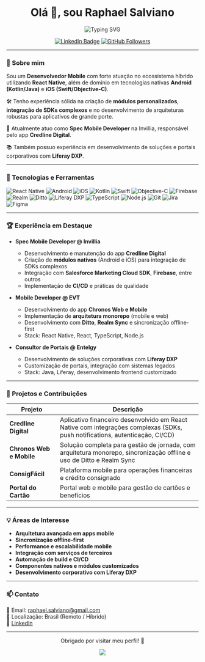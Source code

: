 <h1 align="center">Olá 👋, sou Raphael Salviano</h1>

<p align="center">
  <img src="https://readme-typing-svg.demolab.com/?lines=Desenvolvedor+Mobile+Especialista;React+Native%20|%20Android%20|%20iOS;Módulos%20Nativos%20e%20SDKs;Bem-vindo%20ao%20meu%20GitHub!" alt="Typing SVG" />
</p>


<p align="center">
  <a href="https://www.linkedin.com/in/raphaelsalviano/"><img src="https://img.shields.io/badge/LinkedIn-blue?logo=linkedin&logoColor=white" alt="LinkedIn Badge"/></a>
  <a href="https://github.com/raphaelsalviano"><img src="https://img.shields.io/github/followers/raphaelsalviano?label=Follow&style=social" alt="GitHub Followers" /></a>
</p>

---

### 🚀 Sobre mim

Sou um **Desenvolvedor Mobile** com forte atuação no ecossistema híbrido utilizando **React Native**, além de domínio em tecnologias nativas **Android (Kotlin/Java)** e **iOS (Swift/Objective-C)**.

🛠️ Tenho experiência sólida na criação de **módulos personalizados**, **integração de SDKs complexos** e no desenvolvimento de arquiteturas robustas para aplicativos de grande porte.

💼 Atualmente atuo como **Spec Mobile Developer** na Invillia, responsável pelo app **Credline Digital**.

📚 Também possuo experiência em desenvolvimento de soluções e portais corporativos com **Liferay DXP**.

---

### 🧰 Tecnologias e Ferramentas

![React Native](https://img.shields.io/badge/-React%20Native-05122A?style=flat&logo=react)
![Android](https://img.shields.io/badge/-Android-05122A?style=flat&logo=android)
![iOS](https://img.shields.io/badge/-iOS-05122A?style=flat&logo=apple)
![Kotlin](https://img.shields.io/badge/-Kotlin-05122A?style=flat&logo=kotlin)
![Swift](https://img.shields.io/badge/-Swift-05122A?style=flat&logo=swift)
![Objective-C](https://img.shields.io/badge/-Objective--C-05122A?style=flat&logo=apple)
![Firebase](https://img.shields.io/badge/-Firebase-05122A?style=flat&logo=firebase)
![Realm](https://img.shields.io/badge/-Realm-05122A?style=flat&logo=realm)
![Ditto](https://img.shields.io/badge/-Ditto-05122A?style=flat)
![Liferay DXP](https://img.shields.io/badge/-Liferay%20DXP-05122A?style=flat)
![TypeScript](https://img.shields.io/badge/-TypeScript-05122A?style=flat&logo=typescript)
![Node.js](https://img.shields.io/badge/-Node.js-05122A?style=flat&logo=node.js)
![Git](https://img.shields.io/badge/-Git-05122A?style=flat&logo=git)
![Jira](https://img.shields.io/badge/-Jira-05122A?style=flat&logo=jira)
![Figma](https://img.shields.io/badge/-Figma-05122A?style=flat&logo=figma)

---

### 🏆 Experiência em Destaque

- **Spec Mobile Developer @ Invillia**  
  - Desenvolvimento e manutenção do app **Credline Digital**
  - Criação de **módulos nativos** (Android e iOS) para integração de SDKs complexos
  - Integração com **Salesforce Marketing Cloud SDK**, **Firebase**, entre outros
  - Implementação de **CI/CD** e práticas de qualidade

- **Mobile Developer @ EVT**  
  - Desenvolvimento do app **Chronos Web e Mobile**
  - Implementação de **arquitetura monorepo** (mobile e web)
  - Desenvolvimento com **Ditto**, **Realm Sync** e sincronização offline-first
  - Stack: React Native, React, TypeScript, Node.js

- **Consultor de Portais @ Entelgy**  
  - Desenvolvimento de soluções corporativas com **Liferay DXP**
  - Customização de portais, integração com sistemas legados
  - Stack: Java, Liferay, desenvolvimento frontend customizado

---

### 📌 Projetos e Contribuições

| Projeto | Descrição |
| ------- | --------- |
| **Credline Digital** | Aplicativo financeiro desenvolvido em React Native com integrações complexas (SDKs, push notifications, autenticação, CI/CD) |
| **Chronos Web e Mobile** | Solução completa para gestão de jornada, com arquitetura monorepo, sincronização offline e uso de Ditto e Realm Sync |
| **ConsigFácil** | Plataforma mobile para operações financeiras e crédito consignado |
| **Portal do Cartão** | Portal web e mobile para gestão de cartões e benefícios |

---

### 💡 Áreas de Interesse

- **Arquitetura avançada em apps mobile**  
- **Sincronização offline-first**  
- **Performance e escalabilidade mobile**  
- **Integração com serviços de terceiros**  
- **Automação de build e CI/CD**  
- **Componentes nativos e módulos customizados**  
- **Desenvolvimento corporativo com Liferay DXP**

---

### 📫 Contato

📧 Email: raphael.salviano@gmail.com  
📍 Localização: Brasil (Remoto / Híbrido)  
💬 [LinkedIn](https://www.linkedin.com/in/raphaelsalviano/)

---

<p align="center">Obrigado por visitar meu perfil! 🚀</p>

<p align="center">
  <img src="https://capsule-render.vercel.app/api?type=waving&color=gradient&height=120&section=footer"/>
</p>
